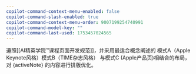 ```yaml
---
copilot-command-context-menu-enabled: false
copilot-command-slash-enabled: true
copilot-command-context-menu-order: 9007199254740991
copilot-command-model-key: ""
copilot-command-last-used: 1753457024565
---
```

遵照[[AI精英学院™课程页面开发规范]]，并采用最适合概念阐述的 模式A（Apple Keynote风格）模式B（TIME杂志风格） 与模式C (Apple产品页)相结合的布局，对 {activeNote} 的内容进行排版优化。